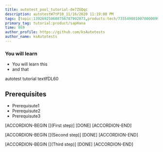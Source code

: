 ```yaml
---
title: autotest_pool_tutorial-de7ZGQqc
description: autotestW7tP10_11/16/2020 11:19:00 PM
tags: [topic:139269250608756787992873,products:tech/73554900100700000996,tutorial:experience/advanced]
primary_tag: tutorial:product/sapHana
time: 869
author_profile: https://github.com/ksAutotests
author_name: ksAutotests
---
```

### You will learn
- You will learn this
- and that

autotest tutorial textlfDL60

## Prerequisites
- Prerequisute1
- Prerequisute2
- Prerequisute3

[ACCORDION-BEGIN [](First step)]
[DONE]
[ACCORDION-END]

[ACCORDION-BEGIN [](Second step)]
[DONE]
[ACCORDION-END]

[ACCORDION-BEGIN [](Third step)]
[DONE]
[ACCORDION-END]

